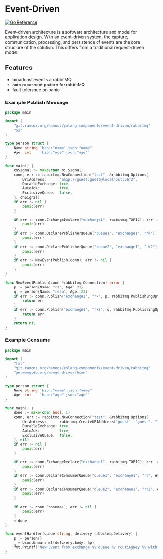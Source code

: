 # Event-Driven

[![Go Reference](https://pkg.go.dev/badge/github.com/ramoozorg/event-driven.svg)](https://pkg.go.dev/github.com/ramoozorg/event-driven)

Event-driven architecture is a software architecture and model for application design. With an event-driven system, the capture, communication, processing, and persistence of events are the core structure of the solution. This differs from a traditional request-driven model.

## Features
- broadcast event via rabbitMQ
- auto reconnect pattern for rabbitMQ
- fault tolerance on panic

### Example Publish Message

```go
package main

import (
	"git.ramooz.org/ramooz/golang-components/event-driven/rabbitmq"
	"os"
)

type person struct {
	Name string `bson:"name" json:"name"`
	Age  int    `bson:"age" json:"age"`
}

func main() {
	chSignal := make(chan os.Signal)
	conn, err := rabbitmq.NewConnection("test", &rabbitmq.Options{
		UriAddress:      "amqp://guest:guest@localhost:5672",
		DurableExchange: true,
		AutoAck:         true,
		ExclusiveQueue:  false,
	}, chSignal)
	if err != nil {
		panic(err)
	}

	if err := conn.ExchangeDeclare("exchange1", rabbitmq.TOPIC); err != nil {
		panic(err)
	}
	if err := conn.DeclarePublisherQueue("queue1", "exchange1", "rk"); err != nil {
		panic(err)
	}
	if err := conn.DeclarePublisherQueue("queue2", "exchange1", "rk2"); err != nil {
		panic(err)
	}
	if err := NewEventPublish(conn); err != nil {
		panic(err)
	}
}

func NewEventPublish(conn *rabbitmq.Connection) error {
	p := person{Name: "rs", Age: 22}
	q := person{Name: "reza", Age: 23}
	if err := conn.Publish("exchange1", "rk", p, rabbitmq.PublishingOptions{}); err != nil {
		return err
	}
	if err := conn.Publish("exchange1", "rk2", q, rabbitmq.PublishingOptions{}); err != nil {
		return err
	}
	return nil
}

```

### Example Consume

```go
package main

import (
	"fmt"
	"git.ramooz.org/ramooz/golang-components/event-driven/rabbitmq"
	"go.mongodb.org/mongo-driver/bson"
)

type person struct {
	Name string `bson:"name" json:"name"`
	Age  int    `bson:"age" json:"age"`
}

func main() {
	done := make(chan bool, 1)
	conn, err := rabbitmq.NewConnection("test", &rabbitmq.Options{
		UriAddress:      rabbitmq.CreateURIAddress("guest", "guest", "localhost:5672", ""),
		DurableExchange: true,
		AutoAck:         true,
		ExclusiveQueue:  false,
	}, nil)
	if err != nil {
		panic(err)
	}

	if err := conn.ExchangeDeclare("exchange1", rabbitmq.TOPIC); err != nil {
		panic(err)
	}
	if err := conn.DeclareConsumerQueue("queue1", "exchange1", "rk", eventHandler); err != nil {
		panic(err)
	}
	if err := conn.DeclareConsumerQueue("queue2", "exchange1", "rk2", eventHandler); err != nil {
		panic(err)
	}

	if err := conn.Consume(); err != nil {
		panic(err)
	}
	<-done
}

func eventHandler(queue string, delivery rabbitmq.Delivery) {
	p := person{}
	_ = bson.Unmarshal(delivery.Body, &p)
	fmt.Printf("New Event from exchange %v queue %v routingKey %v with body %v received\n", delivery.Exchange, queue, delivery.RoutingKey, p)
}
```
